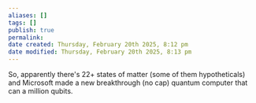 ```yaml
---
aliases: []
tags: []
publish: true
permalink:
date created: Thursday, February 20th 2025, 8:12 pm
date modified: Thursday, February 20th 2025, 8:13 pm
---
```


So, apparently there's 22+ states of matter (some of them hypotheticals) and Microsoft made a new breakthrough (no cap) quantum computer that can a million qubits.  